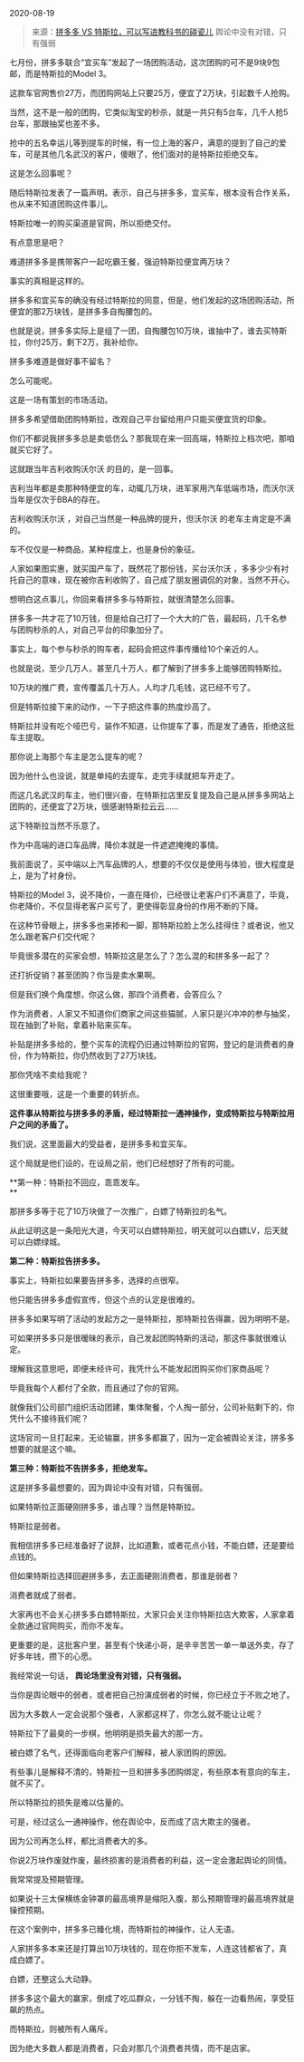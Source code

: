 2020-08-19

> 来源：[拼多多 VS 特斯拉，可以写进教科书的碰瓷儿](http://mp.weixin.qq.com/s?__biz=MzU0MjYwNDU2Mw==&mid=2247491593&idx=2&sn=bbe936148058b797bd35287c3438b03e&chksm=fb1a8c75cc6d0563c7ed0992c2c53c5d8b90cf4fe9a9d59730e435a7f3784cb09011ab4b27d1&scene=27#wechat_redirect)
> 舆论中没有对错，只有强弱

七月份，拼多多联合“宜买车”发起了一场团购活动，这次团购的可不是9块9包邮，而是特斯拉的Model 3。

  

这款车官网售价27万，而团购网站上只要25万，便宜了2万块，引起数千人抢购。

  

当然，这不是一般的团购，它类似淘宝的秒杀，就是一共只有5台车，几千人抢5台车，那跟抽奖也差不多。

  

抢中的五名幸运儿等到提车的时候，有一位上海的客户，满意的提到了自己的爱车，可是其他几名武汉的客户，傻眼了，他们面对的是特斯拉拒绝交车。

  

这是怎么回事呢？

  

随后特斯拉发表了一篇声明。表示，自己与拼多多，宜买车，根本没有合作关系，也从来不知道团购这件事儿。

  

特斯拉唯一的购买渠道是官网，所以拒绝交付。

  

有点意思是吧？

  

难道拼多多是携带客户一起吃霸王餐，强迫特斯拉便宜两万块？

  

事实的真相是这样的。

  

拼多多和宜买车的确没有经过特斯拉的同意，但是，他们发起的这场团购活动，所便宜的那2万块钱，是拼多多自掏腰包的。

  

也就是说，拼多多实际上是组了一团，自掏腰包10万块，谁抽中了，谁去买特斯拉，你付25万，剩下2万，我补给你。

  

拼多多难道是做好事不留名？

  

怎么可能呢。

  

这是一场有策划的市场活动。

  

拼多多希望借助团购特斯拉，改观自己平台留给用户只能买便宜货的印象。

  

你们不都说我拼多多总是卖低仿么？那我现在来一回高端，特斯拉上档次吧，那咱就买它好了。

  

这就跟当年吉利收购沃尔沃 的目的，是一回事。

  

吉利当年都是卖那种特便宜的车，动辄几万块，进军家用汽车低端市场，而沃尔沃 当年是仅次于BBA的存在。

  

吉利收购沃尔沃 ，对自己当然是一种品牌的提升，但沃尔沃 的老车主肯定是不满的。

  

车不仅仅是一种商品，某种程度上，也是身份的象征。

  

人家如果图实惠，就买国产车了，既然花了那份钱，买台沃尔沃 ，多多少少有衬托自己的意味，现在被你吉利收购了，自己成了朋友圈调侃的对象，当然不开心。

  

想明白这点事儿，你回来看拼多多与特斯拉，就很清楚怎么回事。

  

拼多多一共才花了10万钱，但是给自己打了一个大大的广告，最起码，几千名参与团购秒杀的人，对自己平台的印象加分了。

  

事实上，每个参与秒杀的购车者，起码会把这件事传播给10个亲近的人。

  

也就是说，至少几万人，甚至几十万人，都了解到了拼多多上能够团购特斯拉。

  

10万块的推广费，宣传覆盖几十万人，人均才几毛钱，这已经不亏了。

  

但是特斯拉接下来的动作，一下子把这件事的热度炒高了。

  

特斯拉并没有吃个哑巴亏，装作不知道，让你提车了事，而是发了通告，拒绝这批车主提取。

  

那你说上海那个车主是怎么提车的呢？

  

因为他什么也没说，就是单纯的去提车，走完手续就把车开走了。

  

而这几名武汉的车主，他们很兴奋，在特斯拉店里反复提及自己是从拼多多网站上团购的，还便宜了2万块，很感谢特斯拉云云......

  

这下特斯拉当然不乐意了。

  

作为中高端的进口车品牌，降价本就是一件遮遮掩掩的事情。

  

我前面说了，买中端以上汽车品牌的人，想要的不仅仅是使用与体验，很大程度是上，是为了衬身份。  

  

特斯拉的Model 3，说不降价，一直在降价，已经很让老客户们不满意了，毕竟，你老降价，不仅显得老客户买亏了，更使得彰显身份的作用不断的下降。

  

在这种节骨眼上，拼多多也来掺和一脚，那特斯拉脸上怎么挂得住？或者说，他又怎么跟老客户们交代呢？

  

毕竟很多潜在的买家会想，特斯拉这是怎么了？怎么混的和拼多多一起了？

  

还打折促销？甚至团购？你当是卖水果啊。

  

但是我们换个角度想，你这么做，那四个消费者，会答应么？

  

作为消费者，人家又不知道你们商家之间这些猫腻，人家只是兴冲冲的参与抽奖，现在抽到了补贴，拿着补贴来买车。

  

补贴是拼多多给的，整个买车的流程仍旧通过特斯拉的官网，登记的是消费者的身份，作为特斯拉，你仍然收到了27万块钱。

  

那你凭啥不卖给我呢？

  

这很重要哦，这是一个重要的转折点。

  

 **这件事从特斯拉与拼多多的矛盾，经过特斯拉一通神操作，变成特斯拉与特斯拉用户之间的矛盾了。**

  

我们说，这里面最大的受益者，是拼多多和宜买车。

  

这个局就是他们设的，在设局之前，他们已经想好了所有的可能。

  

 **第一种：特斯拉不回应，乖乖发车。  
**

  

那拼多多等于花了10万块做了一次推广，白嫖了特斯拉的名气。

  

从此证明这是一条阳光大道，今天可以白嫖特斯拉，明天就可以白嫖LV，后天就可以白嫖绿城。

  

 **第二种：特斯拉告拼多多。**  

  

事实上，特斯拉如果要告拼多多，选择的点很窄。

  

他只能告拼多多虚假宣传，但这个点的认定是很难的。

  

拼多多如果写明了活动的发起方之一是特斯拉，那特斯拉告得赢，因为明明不是。

  

可如果拼多多只是很暧昧的表示，自己发起团购特斯的活动，那这件事就很难认定。

  

理解我这意思吧，即便未经许可，我凭什么不能发起团购买你们家商品呢？

  

毕竟我每个人都付了全款，而且通过了你的官网。

  

就像我们公司部门组织活动团建，集体聚餐，个人掏一部分，公司补贴剩下的，你凭什么不接待我们呢？

  

这场官司一旦打起来，无论输赢，拼多多都赢了，因为一定会被舆论关注，拼多多想要的就是这个嘛。

  

 **第三种：特斯拉不告拼多多，拒绝发车。**

  

这是拼多多最想要的，因为舆论中没有对错，只有强弱。

  

如果特斯拉正面硬刚拼多多，谁占理？当然是特斯拉。

  

特斯拉是弱者。

  

我相信拼多多已经准备好了说辞，比如道歉，或者花点小钱，不能白嫖，还是要给点钱的。

  

但如果特斯拉选择回避拼多多，去正面硬刚消费者，那谁是弱者？

  

消费者就成了弱者。

  

大家再也不会关心拼多多白嫖特斯拉，大家只会关注你特斯拉店大欺客，人家拿着全款通过官网购买，而你不发车。

  

更重要的是，这批客户里，甚至有个快递小哥，是辛辛苦苦一单一单送外卖，存了好多年钱，攒下的心愿。

  

我经常说一句话， **舆论场里没有对错，只有强弱。**

  

当你是舆论眼中的弱者，或者把自己扮演成弱者的时候，你已经立于不败之地了。

  

因为大多数人一定会说那个强者，人家都这样了，你怎么就不能让让呢？

  

特斯拉下了最臭的一步棋，他明明是损失最大的那一方。

  

被白嫖了名气，还得面临向老客户们解释，被人家团购的原因。

  

有些事儿是解释不清的，特斯拉一旦和拼多多团购绑定，有些原本有意向的车主，就不买了。

  

所以特斯拉的损失是难以估量的。

  

可是，经过这么一通神操作，他在舆论中，反而成了店大欺主的强者。

  

因为公司再怎么样，都比消费者大的多。  

  

你说2万块作废就作废，最终损害的是消费者的利益，这一定会激起舆论的同情。

  

我常常提及预期管理。

  

如果说十三太保横练金钟罩的最高境界是缩阳入腹，那么预期管理的最高境界就是操控预期。

  
在这个案例中，拼多多已臻化境，而特斯拉的神操作，让人无语。

  

人家拼多多本来还是打算出10万块钱的，现在你拒不发车，人连这钱都省了，真成白嫖了。  

  

白嫖，还整这么大动静。

  

拼多多这个最大的赢家，倒成了吃瓜群众，一分钱不掏，躲在一边看热闹，享受狂飙的热点。

  

而特斯拉，则被所有人痛斥。

  

因为绝大多数人都是消费者，只会对那几个消费者共情，而不是店家。


